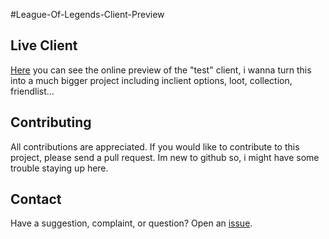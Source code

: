 #League-Of-Legends-Client-Preview

## Live Client

[Here](https://whiteasvoid.github.io/league-client/) you can see the online preview of the "test" client, i wanna turn this into a much bigger project including inclient options, loot, collection, friendlist...

## Contributing
All contributions are appreciated.
If you would like to contribute to this project, please send a pull request.
Im new to github so, i might have some trouble staying up here.

## Contact
Have a suggestion, complaint, or question? Open an [issue](https://github.com/whiteasvoid/league-client/issues).
